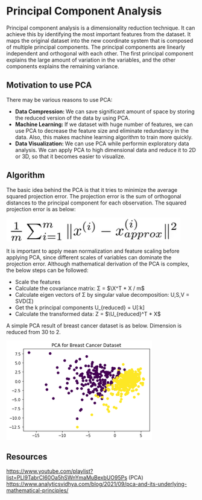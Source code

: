 # Principal Component Analysis
Principal component analysis is a dimensionality reduction technique. It can achieve this by identifying the most important features from the dataset. It maps the original
dataset into the new coordinate system that is composed of multiple principal components. The principal components are linearly independent and orthogonal with each 
other. The first principal component explains the large amount of variation in the variables, and the other components explains the remaining variance. 

## Motivation to use PCA
There may be various reasons to use PCA:

- <b> Data Compression: </b> We can save significant amount of space by storing the reduced version of the data by using PCA.
- <b> Machine Learning: </b> If we dataset with huge number of features, we can use PCA to decrease the feature size and eliminate redundancy in the data. Also, this makes
machine learning algorithm to train more quickly.
- <b> Data Visualization: </b> We can use PCA while performin exploratory data analysis. We can apply PCA to high dimensional data and reduce it to 2D or 3D, so that it 
becomes easier to visualize.

## Algorithm
The basic idea behind the PCA is that it tries to minimize the average squared projection error. The projection error is the sum of orthogonal distances to the principal component for each observation. The squared projection error is as below:

<img src="images/projection-error.png">

It is important to apply mean normalization and feature scaling before applying PCA, since different scales of variables can dominate the projection error. Although mathematical derivation of the PCA is complex, the below steps can be followed:

- Scale the features
- Calculate the covariance matrix: &Sigma; = $\X^T * X / m$
- Calculate eigen vectors of &Sigma; by singular value decomposition: U,S,V = SVD(&Sigma;)
- Get the k principal components U_{reduced} = U[:k]
- Calculate the transformed data: Z = $\U_{reduced}^T * X$

A simple PCA result of breast cancer dataset is as below. Dimension is reduced from 30 to 2.

<img src="images/pca-breast-cancer.png">

## Resources
https://www.youtube.com/playlist?list=PLl9TabrCI60Oa5hSWnYmaMuBexbUO95Ps (PCA)
https://www.analyticsvidhya.com/blog/2021/09/pca-and-its-underlying-mathematical-principles/
